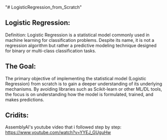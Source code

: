 "# LogisticRegression_from_Scratch" 

## Logistic Regression:
Definition: Logistic Regression is a statistical model commonly used in machine learning for classification problems. Despite its name, it is not a regression algorithm but rather a predictive modeling technique designed for binary or multi-class classification tasks.

## The Goal:
The primary objective of implementing the statistical model (Logistic Regression) from scratch is to gain a deeper understanding of its underlying mechanisms. By avoiding libraries such as Scikit-learn or other ML/DL tools, the focus is on understanding how the model is formulated, trained, and makes predictions.

## Cridits: 
AssemblyAI's youtube video that i followed step by step:
https://www.youtube.com/watch?v=YYEJ_GUguHw

